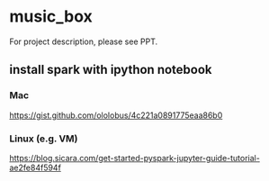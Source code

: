 # music_box
For project description, please see PPT.

## install spark with ipython notebook

### Mac
https://gist.github.com/ololobus/4c221a0891775eaa86b0

### Linux (e.g. VM)
https://blog.sicara.com/get-started-pyspark-jupyter-guide-tutorial-ae2fe84f594f
